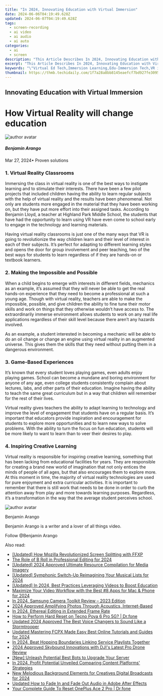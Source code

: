 ```yaml
---
title: "In 2024, Innovating Education with Virtual Immersion"
date: 2024-06-06T04:19:49.628Z
updated: 2024-06-07T04:19:49.628Z
tags: 
  - screen-recording
  - ai video
  - ai audio
  - ai auto
categories: 
  - ai
  - screen
description: "This Article Describes In 2024, Innovating Education with Virtual Immersion"
excerpt: "This Article Describes In 2024, Innovating Education with Virtual Immersion"
keywords: "\"Virtual Ed Tech,Immersion Learning,Edu-Immersion Tech,VR in Schools,Innovative Ed Devices,Virtual Classrooms,Immersive Education\""
thumbnail: https://thmb.techidaily.com/1f7a28a8bb8145eaefcf7bd927fe30950467d63b1317d80297e6274f57adb5a8.jpg
---
```


## Innovating Education with Virtual Immersion

# How Virtual Reality will change education

![author avatar](https://images.wondershare.com/filmora/article-images/benjamin-arango-author.jpg)

##### Benjamin Arango

 Mar 27, 2024• Proven solutions

### 1\. Virtual Reality Classrooms

 Immersing the class in virtual reality is one of the best ways to instigate learning and to stimulate their interests. There have been a few pilot projects that included children having the ability to learn regular subjects with the help of virtual reality and the results have been phenomenal. Not only are students more engaged in the material that they have been working on, but they have put more effort into their assigned tasks. According to Benjamin Lloyd, a teacher at Highland Park Middle School, the students that have had the opportunity to learn using VR have even come to school early to engage in the technology and learning materials.

 Having virtual reality classrooms is just one of the many ways that VR is going to revolutionize the way children learn and their level of interest in each of their subjects. It’s perfect for adapting to different learning styles and opens the door for group involvement and peer teaching, two of the best ways for students to learn regardless of if they are hands-on or textbook learners.

### 2\. Making the Impossible and Possible

 When a child begins to emerge with interests in different fields, mechanics as an example, it’s assumed that they will never be able to get the real hands-on experience that they need to become a professional at such a young age. Though with virtual reality, teachers are able to make the impossible, possible, and give children the ability to fine tune their motor skills and work on things that they otherwise wouldn’t have access to. The extraordinarily immerse environment allows students to work on any real life applications regardless of their skill level because there aren’t any hazards involved.

 As an example, a student interested in becoming a mechanic will be able to do an oil change or change an engine using virtual reality in an augmented universe. This gives them the skills that they need without putting them in a dangerous environment.

### 3\. Game-Based Experiences

 It’s known that every student loves playing games, even adults enjoy playing games. School can become a mundane and boring environment for anyone of any age, even college students consistently complain about lectures, labs, and other parts of their education. Imagine having the ability to teach the same great curriculum but in a way that children will remember for the rest of their lives.

 Virtual reality gives teachers the ability to adapt learning to technology and improve the level of engagement that students have on a regular basis. It’s important that educators provide inspiration and encouragement for students to explore more opportunities and to learn new ways to solve problems. With the ability to turn the focus on fun education, students will be more likely to want to learn than to veer their desires to play.

### 4\. Inspiring Creative Learning

 Virtual reality is responsible for inspiring creative learning, something that has been lacking from educational facilities for years. They are responsible for creating a brand new world of imagination that not only entices the minds of people of all ages, but that also encourages them to explore more. At this moment in time, the majority of virtual reality technologies are used for pure enjoyment and extra curricular activities. It is important to remember that there is still work that needs to be done in order to curb the attention away from play and more towards learning purposes. Regardless, it’s a transformation in the way that the average student perceives school.

![author avatar](https://images.wondershare.com/filmora/article-images/benjamin-arango-author.jpg)

Benjamin Arango

Benjamin Arango is a writer and a lover of all things video.

Follow @Benjamin Arango


<ins class="adsbygoogle"
     style="display:block"
     data-ad-format="autorelaxed"
     data-ad-client="ca-pub-7571918770474297"
     data-ad-slot="1223367746"></ins>



<ins class="adsbygoogle"
     style="display:block"
     data-ad-client="ca-pub-7571918770474297"
     data-ad-slot="8358498916"
     data-ad-format="auto"
     data-full-width-responsive="true"></ins>


<span class="atpl-alsoreadstyle">Also read:</span>
<div><ul>
<li><a href="https://vp-tips.techidaily.com/updated-how-mozilla-revolutionized-screen-splitting-with-ffxp/"><u>[Updated] How Mozilla Revolutionized Screen Splitting with FFXP</u></a></li>
<li><a href="https://vp-tips.techidaily.com/the-role-of-b-roll-in-professional-editing-for-2024/"><u>The Role of B Roll in Professional Editing for 2024</u></a></li>
<li><a href="https://vp-tips.techidaily.com/updated-2024-approved-ultimate-resource-compilation-for-media-imagery/"><u>[Updated] 2024 Approved  Ultimate Resource Compilation for Media Imagery</u></a></li>
<li><a href="https://vp-tips.techidaily.com/updated-symphonic-switch-up-reimagining-your-musical-lists-for-2024/"><u>[Updated] Symphonic Switch-Up  Reimagining Your Musical Lists for 2024</u></a></li>
<li><a href="https://vp-tips.techidaily.com/updated-in-2024-best-practices-leveraging-videos-to-boost-education/"><u>[Updated] In 2024, Best Practices  Leveraging Videos to Boost Education</u></a></li>
<li><a href="https://vp-tips.techidaily.com/maximize-your-video-workflow-with-the-best-8-apps-for-mac-and-phone-for-2024/"><u>Maximize Your Video Workflow with the Best #8 Apps for Mac & Phone for 2024</u></a></li>
<li><a href="https://vp-tips.techidaily.com/in-2024-samsung-camera-toolkit-review-2023-edition/"><u>In 2024, Samsung Camera Toolkit Review – 2023 Edition</u></a></li>
<li><a href="https://vp-tips.techidaily.com/2024-approved-amplifying-photos-through-acoustics-internet-based/"><u>2024 Approved  Amplifying Photos Through Acoustics, Internet-Based</u></a></li>
<li><a href="https://vp-tips.techidaily.com/in-2024-ethereal-editing-in-extended-frame-rate/"><u>In 2024, Ethereal Editing in Extended Frame Rate</u></a></li>
<li><a href="https://techidaily.com/how-to-perform-hard-reset-on-tecno-pova-6-pro-5g-drfone-by-drfone-reset-android-reset-android/"><u>How to Perform Hard Reset on Tecno Pova 6 Pro 5G? | Dr.fone</u></a></li>
<li><a href="https://ai-voice-clone.techidaily.com/updated-2024-approved-the-best-voice-changers-to-sound-like-a-stormtrooper/"><u>Updated 2024 Approved The Best Voice Changers to Sound Like a Stormtrooper</u></a></li>
<li><a href="https://smart-video-creator.techidaily.com/updated-mastering-fcpx-made-easy-best-online-tutorials-and-guides-for-2024/"><u>Updated Mastering FCPX Made Easy Best Online Tutorials and Guides for 2024</u></a></li>
<li><a href="https://extra-lessons.techidaily.com/in-2024-beat-hopping-boundaries-linking-service-playlists-together/"><u>In 2024, Beat Hopping Boundaries  Linking Service Playlists Together</u></a></li>
<li><a href="https://extra-skills.techidaily.com/2024-approved-skybound-innovations-with-djis-latest-pro-drone-review/"><u>2024 Approved  Skybound Innovations with DJI's Latest Pro Drone Review</u></a></li>
<li><a href="https://discord-videos.techidaily.com/new-unleash-potential-best-bots-to-upgrade-your-server/"><u>[New] Unleash Potential  Best Bots to Upgrade Your Server</u></a></li>
<li><a href="https://youtube-stream.techidaily.com/in-2024-profit-potential-unveiled-comparing-content-platforms-strategies/"><u>In 2024, Profit Potential Unveiled  Comparing Content Platforms' Strategies</u></a></li>
<li><a href="https://audio-shaping.techidaily.com/new-melodious-background-elements-for-creatives-digital-broadcasts-for-2024/"><u>New Melodious Background Elements for Creatives Digital Broadcasts for 2024</u></a></li>
<li><a href="https://sound-tweaking.techidaily.com/updated-how-to-fade-in-and-fade-out-audio-in-adobe-after-effects/"><u>Updated How to Fade In and Fade Out Audio in Adobe After Effects</u></a></li>
<li><a href="https://techidaily.com/your-complete-guide-to-reset-oneplus-ace-2-pro-drfone-by-drfone-reset-android-reset-android/"><u>Your Complete Guide To Reset OnePlus Ace 2 Pro | Dr.fone</u></a></li>
</ul></div>
